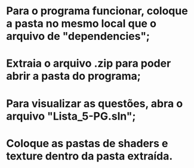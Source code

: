 # Para o programa funcionar, coloque a pasta no mesmo local que o arquivo de "dependencies";
# Extraia o arquivo .zip para poder abrir a pasta do programa;
# Para visualizar as questões, abra o arquivo "Lista_5-PG.sln";
# Coloque as pastas de shaders e texture dentro da pasta extraída.
